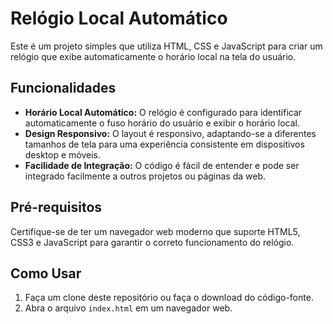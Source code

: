 # Relógio Local Automático

Este é um projeto simples que utiliza HTML, CSS e JavaScript para criar um relógio que exibe automaticamente o horário local na tela do usuário.

## Funcionalidades

- **Horário Local Automático:** O relógio é configurado para identificar automaticamente o fuso horário do usuário e exibir o horário local.
- **Design Responsivo:** O layout é responsivo, adaptando-se a diferentes tamanhos de tela para uma experiência consistente em dispositivos desktop e móveis.
- **Facilidade de Integração:** O código é fácil de entender e pode ser integrado facilmente a outros projetos ou páginas da web.

## Pré-requisitos

Certifique-se de ter um navegador web moderno que suporte HTML5, CSS3 e JavaScript para garantir o correto funcionamento do relógio.

## Como Usar

1. Faça um clone deste repositório ou faça o download do código-fonte.
2. Abra o arquivo `index.html` em um navegador web. 
